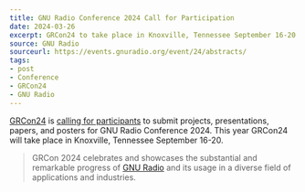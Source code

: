 ```yaml
---
title: GNU Radio Conference 2024 Call for Participation
date: 2024-03-26
excerpt: GRCon24 to take place in Knoxville, Tennessee September 16-20.
source: GNU Radio
sourceurl: https://events.gnuradio.org/event/24/abstracts/
tags:
- post
- Conference
- GRCon24
- GNU Radio
---
```

[GRCon24](https://events.gnuradio.org/event/24/) is [calling for participants](https://events.gnuradio.org/event/24/abstracts/) to submit projects, presentations, papers, and posters for GNU Radio Conference 2024. This year GRCon24 will take place in Knoxville, Tennessee September 16-20. 

> GRCon 2024 celebrates and showcases the substantial and remarkable progress of [GNU Radio](https://www.gnuradio.org/) and its usage in a diverse field of applications and industries.